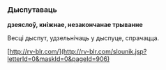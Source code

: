 ### Дыспутаваць
**дзеяслоў, кніжнае, незакончанае трыванне**

Весці дыспут, удзельнічаць у дыспуце, спрачацца.

<a rel="author">[http://rv-blr.com/](http://rv-blr.com/slounik.jsp?letterId=0&maskId=0&pageId=906)</a>
